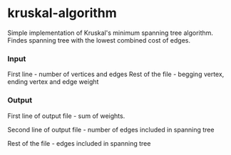 # kruskal-algorithm
Simple implementation of Kruskal's minimum spanning tree algorithm. Findes spanning tree with the lowest combined cost of edges.

### Input
First line - number of vertices and edges
Rest of the file - begging vertex, ending vertex and edge weight

### Output
First line of output file - sum of weights.

Second line of output file - number of edges included in spanning tree

Rest of the file - edges included in spanning tree

